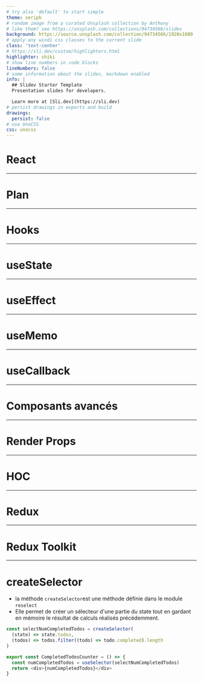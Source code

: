 ```yaml
---
# try also 'default' to start simple
theme: seriph
# random image from a curated Unsplash collection by Anthony
# like them? see https://unsplash.com/collections/94734566/slidev
background: https://source.unsplash.com/collection/94734566/1920x1080
# apply any windi css classes to the current slide
class: 'text-center'
# https://sli.dev/custom/highlighters.html
highlighter: shiki
# show line numbers in code blocks
lineNumbers: false
# some information about the slides, markdown enabled
info: |
  ## Slidev Starter Template
  Presentation slides for developers.

  Learn more at [Sli.dev](https://sli.dev)
# persist drawings in exports and build
drawings:
  persist: false
# use UnoCSS
css: unocss
---
```


# React

---

# Plan

--- 

# Hooks

---

# useState

---

# useEffect

---

# useMemo

---

# useCallback 

---

# Composants avancés

---

# Render Props

---

# HOC

---

# Redux

---

# Redux Toolkit

---

# createSelector 

* la méthode `createSelector`est une méthode définie dans le module `reselect`
* Elle permet de créer un sélecteur d'une partie du state tout en gardant en mémoire le résultat de calculs réalisés précédemment. 

```javascript
const selectNumCompletedTodos = createSelector(
  (state) => state.todos,
  (todos) => todos.filter((todo) => todo.completed).length
)

export const CompletedTodosCounter = () => {
  const numCompletedTodos = useSelector(selectNumCompletedTodos)
  return <div>{numCompletedTodos}</div>
}
```
